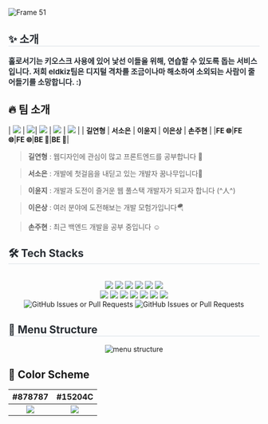 ![Frame 51](https://github.com/user-attachments/assets/cb85a992-85a9-485f-855d-deb548a69cda)

<div style="text-align: left;"> 
    <h2 style="border-bottom: 1px solid #d8dee4; color: #282d33;"> ✨ 소개 </h2>  
    <div style="font-weight: 700; font-size: 15px; text-align: left; color: #282d33;"> 
        홀로서기는 키오스크 사용에 있어 낯선 이들을 위해, 연습할 수 있도록 돕는 서비스입니다. 저희 eldkiz팀은 디지털 격차를 조금이나마 해소하여 소외되는 사람이 줄어들기를 소망합니다. :) 
    </div> 
</div>

## 🔥 팀 소개
| ![](https://imgur.com/Gbgi63c.jpg) | ![](https://imgur.com/4a20EAq)| ![](https://imgur.com/68X9yes) |   ![](https://imgur.com/KHWUhin) | ![](https://imgur.com/LlwwJIL) |
| **길연형** | **서소은** | **이윤지** | **이은상** | **손주현** |
|**FE 🌐**|**FE 🌐**|**FE 🌐**|**BE 🍎**|**BE 🍎**|

> **길연형** : 웹디자인에 관심이 많고 프론트엔드를 공부합니다 👾

> **서소은** : 개발에 첫걸음을 내딛고 있는 개발자 꿈나무입니다🌱

> **이윤지** : 개발과 도전이 즐거운 웹 풀스택 개발자가 되고자 합니다 (^人^)

> **이은상** : 여러 분야에 도전해보는 개발 모험가입니다🪂

> **손주현** : 최근 백엔드 개발을 공부 중입니다 ☺️


<div style="text-align: left;">
    <h2 style="border-bottom: 1px solid #d8dee4; color: #282d33;"> 🛠️ Tech Stacks </h2> <br> 
    <div align="center"> 
        <img src="https://img.shields.io/badge/Figma-F24E1E?style=flat&logo=Figma&logoColor=white">
        <img src="https://img.shields.io/badge/Git-F05032?style=flat&logo=Git&logoColor=white">
        <img src="https://img.shields.io/badge/Javascript-F7DF1E?style=flat&logo=Javascript&logoColor=white">
        <img src="https://img.shields.io/badge/Typescript-3178C6?style=flat&logo=Typescript&logoColor=white">
        <img src="https://img.shields.io/badge/React-61DAFB?style=flat&logo=React&logoColor=white">
        <img src="https://img.shields.io/badge/Prettier-F7B93E?style=flat&logo=Prettier&logoColor=white">
        <br/>
        <img src="https://img.shields.io/badge/StyledComponents-DB7093?style=flat&logo=StyledComponents&logoColor=white">
        <img src="https://img.shields.io/badge/Eslint-4B32C3?style=flat&logo=Eslint&logoColor=white">
        <img src="https://img.shields.io/badge/MySQL-4479A1?style=flat&logo=MySQL&logoColor=white">
        <img src="https://img.shields.io/badge/Java-007396?style=flat&logo=Java&logoColor=white">
        <img src="https://img.shields.io/badge/amazonwebservices-232F3E?style=flat&logo=amazonwebservices&logoColor=white">
        <img src="https://img.shields.io/badge/springboot-6DB33F?style=flat&logo=springboot&logoColor=white">
        <img src="https://img.shields.io/badge/ubuntu-E95420?style=flat&logo=ubuntu&logoColor=white">
        <br/>
    </div>
    <div align = "center">
        <img alt="GitHub Issues or Pull Requests" src="https://img.shields.io/github/issues-pr/Kioooosk/2024-Summer">
        <img alt="GitHub Issues or Pull Requests" src="https://img.shields.io/github/issues-pr-closed/Kioooosk/2024-Summer">
    </div>
</div>

<div style="text-align: left;">
    <h2 style="border-bottom: 1px solid #d8dee4; color: #282d33;"> 🧶 Menu Structure </h2>
    <div align="center"> 
        <img src="https://github.com/user-attachments/assets/1b64671a-25ea-4484-90fb-36782372548e" alt="menu structure">
    </div>
</div>

## 🎨 Color Scheme

|#878787|#15204C|
| :--: | :--: |
|![](https://imgur.com/BMZGd8x)|![](https://imgur.com/mPss0ib)|
